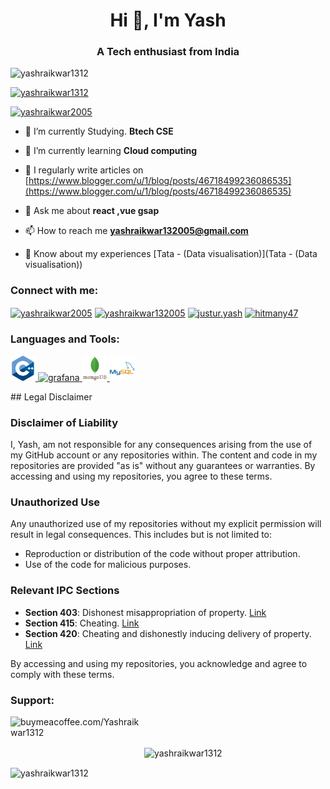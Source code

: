 <h1 align="center">Hi 👋, I'm Yash</h1>
<h3 align="center">A Tech enthusiast from India</h3>

<p align="left"> <img src="https://komarev.com/ghpvc/?username=yashraikwar1312&label=Profile%20views&color=0e75b6&style=flat" alt="yashraikwar1312" /> </p>

<p align="left"> <a href="https://github.com/ryo-ma/github-profile-trophy"><img src="https://github-profile-trophy.vercel.app/?username=yashraikwar1312" alt="yashraikwar1312" /></a> </p>

<p align="left"> <a href="https://twitter.com/yashraikwar2005" target="blank"><img src="https://img.shields.io/twitter/follow/yashraikwar2005?logo=twitter&style=for-the-badge" alt="yashraikwar2005" /></a> </p>

- 🔭 I’m currently Studying. **Btech CSE**

- 🌱 I’m currently learning **Cloud computing**

- 📝 I regularly write articles on [https://www.blogger.com/u/1/blog/posts/46718499236086535](https://www.blogger.com/u/1/blog/posts/46718499236086535)

- 💬 Ask me about **react ,vue gsap**

- 📫 How to reach me **yashraikwar132005@gmail.com**

- 📄 Know about my experiences [Tata - (Data visualisation)](Tata - (Data visualisation))

<h3 align="left">Connect with me:</h3>
<p align="left">
<a href="https://twitter.com/yashraikwar2005" target="blank"><img align="center" src="https://raw.githubusercontent.com/rahuldkjain/github-profile-readme-generator/master/src/images/icons/Social/twitter.svg" alt="yashraikwar2005" height="30" width="40" /></a>
<a href="https://linkedin.com/in/yashraikwar132005" target="blank"><img align="center" src="https://raw.githubusercontent.com/rahuldkjain/github-profile-readme-generator/master/src/images/icons/Social/linked-in-alt.svg" alt="yashraikwar132005" height="30" width="40" /></a>
<a href="https://instagram.com/justur.yash" target="blank"><img align="center" src="https://raw.githubusercontent.com/rahuldkjain/github-profile-readme-generator/master/src/images/icons/Social/instagram.svg" alt="justur.yash" height="30" width="40" /></a>
<a href="https://discord.gg/hitmany47" target="blank"><img align="center" src="https://raw.githubusercontent.com/rahuldkjain/github-profile-readme-generator/master/src/images/icons/Social/discord.svg" alt="hitmany47" height="30" width="40" /></a>
</p>

<h3 align="left">Languages and Tools:</h3>
<p align="left"> <a href="https://www.w3schools.com/cpp/" target="_blank" rel="noreferrer"> <img src="https://raw.githubusercontent.com/devicons/devicon/master/icons/cplusplus/cplusplus-original.svg" alt="cplusplus" width="40" height="40"/> </a> <a href="https://grafana.com" target="_blank" rel="noreferrer"> <img src="https://www.vectorlogo.zone/logos/grafana/grafana-icon.svg" alt="grafana" width="40" height="40"/> </a> <a href="https://www.mongodb.com/" target="_blank" rel="noreferrer"> <img src="https://raw.githubusercontent.com/devicons/devicon/master/icons/mongodb/mongodb-original-wordmark.svg" alt="mongodb" width="40" height="40"/> </a> <a href="https://www.mysql.com/" target="_blank" rel="noreferrer"> <img src="https://raw.githubusercontent.com/devicons/devicon/master/icons/mysql/mysql-original-wordmark.svg" alt="mysql" width="40" height="40"/> </a> </p>
## Legal Disclaimer

### Disclaimer of Liability
I, Yash, am not responsible for any consequences arising from the use of my GitHub account or any repositories within. The content and code in my repositories are provided "as is" without any guarantees or warranties. By accessing and using my repositories, you agree to these terms.

### Unauthorized Use
Any unauthorized use of my repositories without my explicit permission will result in legal consequences. This includes but is not limited to:
- Reproduction or distribution of the code without proper attribution.
- Use of the code for malicious purposes.

### Relevant IPC Sections
- **Section 403**: Dishonest misappropriation of property. [Link](https://en.wikipedia.org/wiki/Indian_Penal_Code#Section_403)
- **Section 415**: Cheating. [Link](https://en.wikipedia.org/wiki/Indian_Penal_Code#Section_415)
- **Section 420**: Cheating and dishonestly inducing delivery of property. [Link](https://en.wikipedia.org/wiki/Indian_Penal_Code#Section_420)

By accessing and using my repositories, you acknowledge and agree to comply with these terms.











<h3 align="left">Support:</h3>
<p><a href="https://www.buymeacoffee.com/buymeacoffee.com/Yashraikwar1312"> <img align="left" src="https://cdn.buymeacoffee.com/buttons/v2/default-yellow.png" height="50" width="210" alt="buymeacoffee.com/Yashraikwar1312" /></a></p><br><br>

<p>&nbsp;<img align="center" src="https://github-readme-stats.vercel.app/api?username=yashraikwar1312&show_icons=true&locale=en" alt="yashraikwar1312" /></p>

<p><img align="center" src="https://github-readme-streak-stats.herokuapp.com/?user=yashraikwar1312&" alt="yashraikwar1312" /></p>
